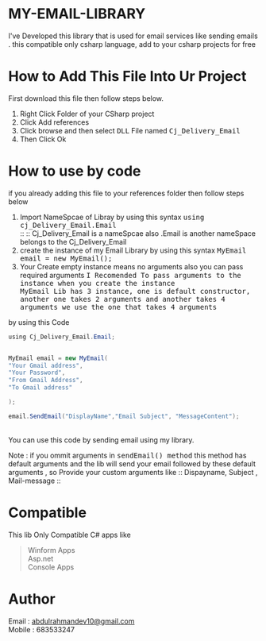 # MY-EMAIL-LIBRARY
I've Developed this library that is used for email services like sending emails . this compatible only csharp language, add to your csharp projects for free <br>
# How to Add This File Into Ur Project
First download this file then follow steps below.<br>
1. Right Click Folder of your CSharp project<br>
2. Click Add references<br>
3. Click browse and then select <kbd>DLL</kbd> File  named <kbd>Cj_Delivery_Email</kbd><br>
4. Then Click Ok 

# How to use by code 
if you already adding this file to your references folder then follow steps below<br>
1. Import NameSpcae of Libray by using this syntax  <kbd>using cj_Delivery_Email.Email</kbd><br>
  :: ::  Cj_Delivery_Email is a nameSpcae also .Email is another nameSpace belongs to the Cj_Delivery_Email<br>
2. create the instance of my Email Library by using this syntax <kbd>MyEmail email = new MyEmail();</kbd>
3. Your Create empty instance means no arguments also you can pass required arguments <kbd>I Recomended To pass arguments to the instance
when you create the instance<br>
MyEmail Lib has 3 instance, one is default constructor, another one takes 2 arguments and another takes 4 arguments we use the one that takes 4 arguments<br>

by using this Code 
```java
using Cj_Delivery_Email.Email;


MyEmail email = new MyEmail(
"Your Gmail address",
"Your Password",
"From Gmail Address",
"To Gmail address"

);

email.SendEmail("DisplayName","Email Subject", "MessageContent");
```
 <br>
 You can use this code by sending email using my library. 

Note : if you ommit arguments in <kbd>sendEmail() method</kbd> this method has default arguments and the lib will send your email followed by these default arguments
, so Provide your custom arguments like :: Dispayname, Subject , Mail-message ::

# Compatible
This lib Only Compatible C# apps like
> Winform Apps <br>
>  Asp.net  <br>
> Console Apps 

# Author 
Email : abdulrahmandev10@gmail.com<br>
Mobile : 683533247
